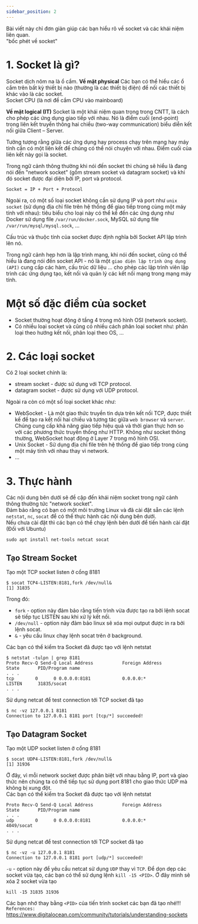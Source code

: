 ```yaml
---
sidebar_position: 2
---
```


Bài viết này chỉ đơn giản giúp các bạn hiểu rõ về socket và các khái niệm liên quan.    
"bốc phét về socket"

# 1. Socket là gì?

Socket dịch nôm na là ổ cắm.
**Về mặt physical**
Các bạn có thể hiểu các ổ cắm trên bất kỳ thiết bị nào (thường là các thiết bị điện) để nối các thiết bị khác vào là các socket.    
Socket CPU (là nơi để cắm CPU vào mainboard)

**Về mặt logical (IT)**
Socket là một khái niệm quan trọng trong CNTT, là cách cho phép các ứng dụng giao tiếp với nhau. Nó là điểm cuối (end-point) trong liên kết truyền thông hai chiều (two-way communication) biểu diễn kết nối giữa Client – Server.    

Tưởng tượng rằng giữa các ứng dụng hay process chạy trên mạng hay máy tính cần có một liên kết để chúng có thể nói chuyện với nhau. Điểm cuối của liên kết này gọi là socket.    

Trong ngữ cảnh thông thường khi nói đến socket thì chúng sẽ hiểu là đang nói đến "network socket" (gồm stream socket và datagram socket) và khi đó socket được đại diện bởi IP, port và protocol.  
```
Socket = IP + Port + Protocol
```
Ngoài ra, có một số loại socket không cần sử dụng IP và port như `unix socket` (sử dụng địa chỉ file trên hệ thống để giao tiếp trong cùng một máy tính với nhau): tiêu biểu cho loại này có thể kể đến các ứng dụng như Docker sử dụng file `/var/run/docker.sock`, MySQL sử dụng file `/var/run/mysql/mysql.sock`, ...

Cấu trúc và thuộc tính của socket được định nghĩa bởi Socket API lập trình lên nó.    

Trong ngữ cảnh hẹp hơn là lập trình mạng, khi nói đến socket, cũng có thể hiểu là đang nói đến socket API - nó là một `giao diện lập trình ứng dụng (API)` cung cấp các hàm, cấu trúc dữ liệu ... cho phép các lập trình viên lập trình các ứng dụng tạo, kết nối và quản lý các kết nối mạng trong mạng máy tính.      

# Một số đặc điểm của socket   
- Socket thường hoạt động ở tầng 4 trong mô hình OSI (network socket).  
- Có nhiều loại socket và cũng có nhiều cách phân loại socket như: phân loại theo hướng kết nối, phân loại theo OS, ...

# 2. Các loại socket   
Có 2 loại socket chính là:
- stream socket - được sử dụng với TCP protocol.   
- datagram socket - được sử dụng với UDP protocol.          

Ngoài ra còn có một số loại socket khác như: 
- WebSocket - Là một giao thức truyền tin dựa trên kết nối TCP, được thiết kế để tạo ra kết nối hai chiều và tương tác giữa `web browser` và `server`. Chúng cung cấp khả năng giao tiếp hiệu quả và thời gian thực hơn so với các phương thức truyền thống như HTTP. Không như socket thông thường, WebSocket hoạt động ở Layer 7 trong mô hình OSI.    
- Unix Socket - Sử dụng địa chỉ file trên hệ thống để giao tiếp trong cùng một máy tính với nhau thay vì network.       
- ...

# 3. Thực hành  
Các nội dung bên dưới sẽ đề cập đến khái niệm socket trong ngữ cảnh thông thường tức "network socket".   
Đảm bảo rằng có bạn có một môi trường Linux và đã cài đặt sẵn các lệnh `netstat`, `nc`, `socat` để có thể thực hành các nội dung bên dưới.       
Nếu chưa cài đặt thì các bạn có thể chạy lệnh bên dưới để tiến hành cài đặt (Đối với Ubuntu)
```
sudo apt install net-tools netcat socat
```
## Tạo Stream Socket
Tạo một TCP socket listen ở cổng 8181
```
$ socat TCP4-LISTEN:8181,fork /dev/null&
[1] 31835
```
Trong đó:
- `fork` - option này đảm bảo rằng tiến trình vừa được tạo ra bởi lệnh socat sẽ tiếp tục LISTEN sau khi xử lý kết nối. 
- `/dev/null` - option này đảm bảo linux sẽ xóa mọi output được in ra bởi lệnh socat.
- `&` - yêu cầu linux chạy lệnh socat trên ở background.

Các bạn có thể kiểm tra Socket đã được tạo với lệnh netstat
```
$ netstat -tulpn | grep 8181
Proto Recv-Q Send-Q Local Address           Foreign Address         State       PID/Program name
. . .
tcp        0      0 0.0.0.0:8181            0.0.0.0:*               LISTEN      31835/socat
. . .
```
Sử dụng netcat để test connection tới TCP socket đã tạo
```
$ nc -vz 127.0.0.1 8181
Connection to 127.0.0.1 8181 port [tcp/*] succeeded!
```
## Tạo Datagram Socket
Tạo một UDP socket listen ở cổng 8181
```
$ socat UDP4-LISTEN:8181,fork /dev/null&
[1] 31936
```
Ở đây, vì mỗi network socket được phân biệt với nhau bằng IP, port và giao thức nên chúng ta có thể tiếp tục sử dụng port 8181 cho giao thức UDP mà không bị xung đột.        
Các bạn có thể kiểm tra Socket đã được tạo với lệnh netstat
```
Proto Recv-Q Send-Q Local Address           Foreign Address         State       PID/Program name
. . .
udp        0      0 0.0.0.0:8181            0.0.0.0:*                           4049/socat
. . .
```
Sử dụng netcat để test connection tới TCP socket đã tạo
```
$ nc -vz -u 127.0.0.1 8181
Connection to 127.0.0.1 8181 port [udp/*] succeeded!
```
`-u` - option này để yêu cầu netcat sử dụng `UDP` thay vì `TCP`.
Để dọn dẹp các socket vừa tạo, các bạn có thể sử dụng lệnh `kill -15 <PID>`. Ở đây mình sẽ xóa 2 socket vừa tạo 
```
kill -15 31835 31936
```
Các bạn nhớ thay bằng `<PID>` của tiến trình socket các bạn đã tạo nhé!!!       
`References:`      
https://www.digitalocean.com/community/tutorials/understanding-sockets    
